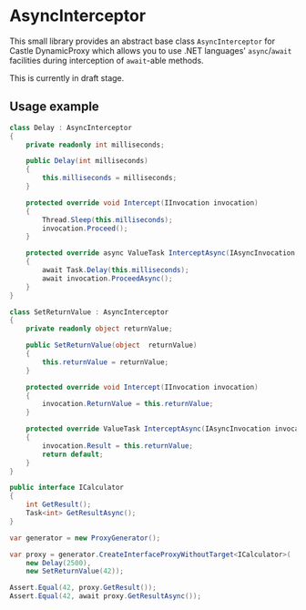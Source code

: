# AsyncInterceptor

This small library provides an abstract base class `AsyncInterceptor` for Castle DynamicProxy which allows you to use .NET languages' `async`/`await` facilities during interception of `await`-able methods.

This is currently in draft stage.


## Usage example

```csharp
class Delay : AsyncInterceptor
{
    private readonly int milliseconds;

    public Delay(int milliseconds)
    {
        this.milliseconds = milliseconds;
    }

    protected override void Intercept(IInvocation invocation)
    {
        Thread.Sleep(this.milliseconds);
        invocation.Proceed();
    }

    protected override async ValueTask InterceptAsync(IAsyncInvocation invocation)
    {
        await Task.Delay(this.milliseconds);
        await invocation.ProceedAsync();
    }
}

class SetReturnValue : AsyncInterceptor
{
    private readonly object returnValue;

    public SetReturnValue(object  returnValue)
    {
        this.returnValue = returnValue;
    }

    protected override void Intercept(IInvocation invocation)
    {
        invocation.ReturnValue = this.returnValue;
    }

    protected override ValueTask InterceptAsync(IAsyncInvocation invocation)
    {
        invocation.Result = this.returnValue;
        return default;
    }
}

public interface ICalculator
{
    int GetResult();
    Task<int> GetResultAsync();
}

var generator = new ProxyGenerator();

var proxy = generator.CreateInterfaceProxyWithoutTarget<ICalculator>(
    new Delay(2500),
    new SetReturnValue(42));

Assert.Equal(42, proxy.GetResult());
Assert.Equal(42, await proxy.GetResultAsync());

